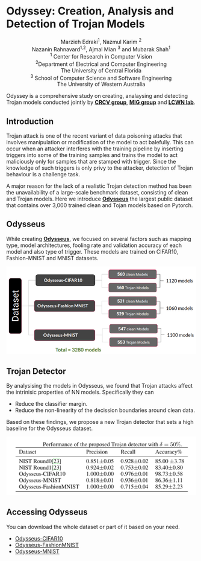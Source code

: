 # Odyssey: Creation, Analysis and Detection of Trojan Models 
<div align="center"> Marzieh Edraki<sup>1</sup>, Nazmul Karim <sup> 2</sup> <br/>
Nazanin Rahnavard<sup>1,2</sup>, Ajmal Mian <sup>3</sup> and Mubarak Shah<sup>1</sup><br/>
<sup>1</sup> Center for Research in Computer Vision<br/>
<sup>2</sup>Department of Electrical and Computer Engineering <br/>
The University of Central Florida <br/>
<sup>3</sup> School of Computer Science and Software Engineering <br/>
The University of Western Australia <br/></div>
   



Odyssey is a comprehensive study on creating, analaysing and detecting Trojan models conducted jointly by [**CRCV group**](https://www.crcv.ucf.edu), [**MIG group**](https://staffhome.ecm.uwa.edu.au/~00053650/) and [**LCWN lab**](http://cwnlab.eecs.ucf.edu).  

## Introduction 
Trojan attack is one of the recent variant of data poisoning attacks that involves manipulation or modification of the model to act balefully.
This can occur when an attacker interferes with the training pipeline by inserting triggers into some of the training samples and trains the model to act maliciously only for samples that are stamped with trigger. Since the knowledge of such triggers is only privy to the attacker, detection of Trojan behaviour is a challenge task. 

A major reason for the lack of a realistic Trojan detection method has been the unavailability of a large-scale benchmark dataset, consisting of clean and Trojan models. Here we introduce [**Odysseus**](https://drive.google.com/drive/folders/1o-F3ttZS6el975XZOHOtqj8YxncHOivd?usp=sharing) the largest public dataset that contains over 3,000 trained clean and Tojan models based on Pytorch. 

## Odysseus

While creating [**Odysseus**](https://drive.google.com/drive/folders/1o-F3ttZS6el975XZOHOtqj8YxncHOivd?usp=sharing), we focused on several factors such as mapping type, model architectures, fooling rate and validation accuracy of each model and also type of trigger. These models are trained on CIFAR10, Fashion-MNIST and MNIST datasets. 
 
 
![alt tag](./fig/model_creation.png)

## Trojan Detector
By analysising the models in Odysseus, we found that Trojan attacks affect the intrinisic properties of NN models. Specifically they can  
  * Reduce the classifier margin.
  * Reduce the non-linearity of the decission boundaries around clean data.
  
  Based on these findings, we propose a new Trojan detector that sets a high baseline for the Odysseus dataset. 

  ![alt tag](./fig/Acc.png)

## Accessing Odysseus
You can download the whole dataset or part of it based on your need.
  * [Odysseus-CIFAR10 ](https://drive.google.com/file/d/1xOP02xMflwpn0M7WGa9PibvxAdnNA4tn/view?usp=sharing)
  * [Odysseus-FashionMNIST](https://drive.google.com/file/d/1vuHQUPU7tOYPOPuZwWUOdDTjyFNM7lo4/view?usp=sharing)
  * [Odysseus-MNIST](https://drive.google.com/file/d/1RN70TqTJQ5eop-Dspiqcbt3AjF1GTvQR/view?usp=sharing)
  
  
